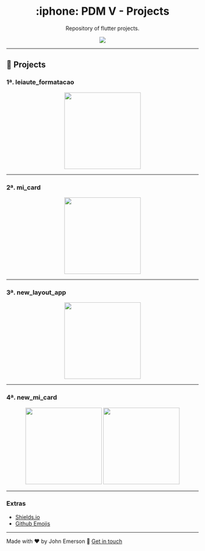 <h1 align="center">:iphone: PDM V - Projects</h1>
<p align="center">Repository of flutter projects.</p>

<p align="center">
  <a aria-label="Versão do Flutter">
    <img src="https://img.shields.io/badge/flutter-1.12.13-informational?logo=flutter" />
  </a>
</p>

---

## :rocket: Projects

### 1ª. leiaute_formatacao
<p align="center">
  <img src="https://user-images.githubusercontent.com/43749971/82371804-2e3ae080-99f1-11ea-9976-cd917e865ffe.jpeg" width="200" />
</p>

---

### 2ª. mi_card
<p align="center">
  <img src="https://user-images.githubusercontent.com/43749971/82371806-2ed37700-99f1-11ea-8f5f-9fdb8f10a36c.jpeg" width="200" /> 
</p>

---

### 3ª. new_layout_app

<p align="center">
  <img src="https://user-images.githubusercontent.com/43749971/82371802-2da24a00-99f1-11ea-92d2-ca78593d03a7.jpeg" width="200" />
</p>

---

### 4ª. new_mi_card

<p align="center">
  <img src="https://user-images.githubusercontent.com/43749971/82708226-19aa5280-9c54-11ea-8a50-63e72efa15e1.jpeg" width="200" />
  <img src="https://user-images.githubusercontent.com/43749971/82708223-18792580-9c54-11ea-841d-d20ad61e58c7.jpeg" width="200" />
</p>

---

### Extras
- [Shields.io](https://shields.io/)
- [Github Emojis](https://gist.github.com/rxaviers/7360908)

---

Made with ♥ by John Emerson :wave: [Get in touch](https://johnemerson1406.github.io/linktree)
